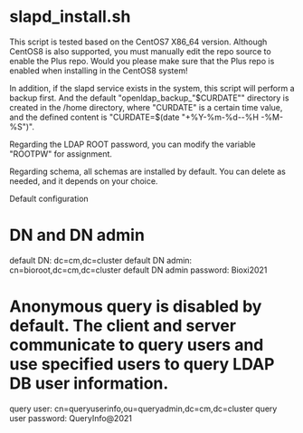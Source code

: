 # slapd_install.sh
This script is tested based on the CentOS7 X86_64 version. Although CentOS8 is also supported, you must manually edit
the repo source to enable the Plus repo. Would you please make sure that the Plus repo is enabled when installing in
the CentOS8 system!

In addition, if the slapd service exists in the system, this script will perform a backup first. And the default
"openldap_backup_"$CURDATE"" directory is created in the /home directory, where "CURDATE" is a certain time value, and
the defined content is "CURDATE=$(date "+%Y-%m-%d--%H -%M-%S")".

Regarding the LDAP ROOT password, you can modify the variable "ROOTPW" for assignment.

Regarding schema, all schemas are installed by default. You can delete as needed, and it depends on your choice.


Default configuration
# DN and DN admin
default DN: dc=cm,dc=cluster
default DN admin: cn=bioroot,dc=cm,dc=cluster
default DN admin password: Bioxi2021

# Anonymous query is disabled by default. The client and server communicate to query users and use specified users to query LDAP DB user information.
query user: cn=queryuserinfo,ou=queryadmin,dc=cm,dc=cluster
query user password: QueryInfo@2021
